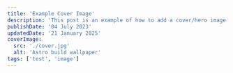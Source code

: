 ```yaml
---
title: 'Example Cover Image'
description: 'This post is an example of how to add a cover/hero image'
publishDate: '04 July 2023'
updatedDate: '21 January 2025'
coverImage:
  src: './cover.jpg'
  alt: 'Astro build wallpaper'
tags: ['test', 'image']
---
```

